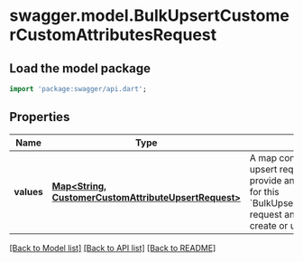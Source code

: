 # swagger.model.BulkUpsertCustomerCustomAttributesRequest

## Load the model package
```dart
import 'package:swagger/api.dart';
```

## Properties
Name | Type | Description | Notes
------------ | ------------- | ------------- | -------------
**values** | [**Map&lt;String, CustomerCustomAttributeUpsertRequest&gt;**](CustomerCustomAttributeUpsertRequest.md) | A map containing 1 to 25 individual upsert requests. For each request, provide an arbitrary ID that is unique for this &#x60;BulkUpsertCustomerCustomAttributes&#x60; request and the information needed to create or update a custom attribute. | [default to {}]

[[Back to Model list]](../README.md#documentation-for-models) [[Back to API list]](../README.md#documentation-for-api-endpoints) [[Back to README]](../README.md)

